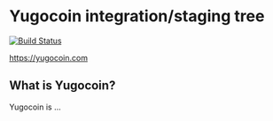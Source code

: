 Yugocoin integration/staging tree
=====================================

[![Build Status](https://travis-ci.org/yugocoin/yugocoin.svg?branch=master)](https://travis-ci.org/yugocoin/yugocoin)

https://yugocoin.com

What is Yugocoin?
----------------

Yugocoin is ...